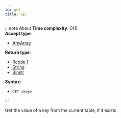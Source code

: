 ```yaml
---
id: get
title: GET
---
```


:::note About
**Time complexity**: O(1)  
**Accept type**:

- [AnyArray](../protocol/data-types.md#any-array)

**Return type**:

- [Rcode 1](../protocol/response-codes.md)
- [String](../protocol/skyhash.md#strings-)
- [Binstr](../protocol/skyhash.md#strings-)

**Syntax**:

- `GET <key>`

:::

Get the value of a key from the current table, if it exists
